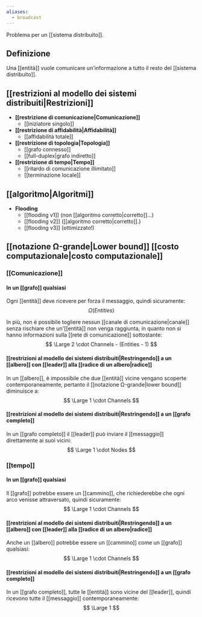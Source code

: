 ```yaml
---
aliases:
  - broadcast
---
```


Problema per un [[sistema distribuito]].

## Definizione

Una [[entità]] vuole comunicare un'informazione a tutto il resto del [[sistema distribuito]].

## [[restrizioni al modello dei sistemi distribuiti|Restrizioni]]

- **[[restrizione di comunicazione|Comunicazione]]**
	- [[iniziatore singolo]]
- **[[restrizione di affidabilità|Affidabilità]]**
	- [[affidabilità totale]]
- **[[restrizione di topologia|Topologia]]**
	- [[grafo connesso]]
	- [[full-duplex|grafo indiretto]]
- **[[restrizione di tempo|Tempo]]**
	- [[ritardo di comunicazione illimitato]]
	- [[terminazione locale]]

## [[algoritmo|Algoritmi]]

- **Flooding**
	- [[flooding v1]] (non [[algoritmo corretto|corretto]]...)
	- [[flooding v2]] ([[algoritmo corretto|corretto]].)
	- [[flooding v3]] (ottimizzato!)

## [[notazione Ω-grande|Lower bound]] [[costo computazionale|costo computazionale]]

### [[Comunicazione]]

#### In un [[grafo]] qualsiasi

Ogni [[entità]] deve ricevere per forza il messaggio, quindi sicuramente:
$$
\Omega(Entities)
$$

In più, non è possibile togliere nessun [[canale di comunicazione|canale]] senza rischiare che un'[[entità]] non venga raggiunta, in quanto non si hanno informazioni sulla [[rete di comunicazione]] sottostante:
$$
\Large 2 \cdot Channels - (Entities - 1)
$$

#### [[restrizioni al modello dei sistemi distribuiti|Restringendo]] a un [[albero]] con [[leader]] alla [[radice di un albero|radice]]

In un [[albero]], è impossibile che due [[entità]] vicine vengano scoperte contemporaneamente, pertanto il [[notazione Ω-grande|lower bound]] diminuisce a:
$$
\Large 1 \cdot Channels
$$

#### [[restrizioni al modello dei sistemi distribuiti|Restringendo]] a un [[grafo completo]]

In un [[grafo completo]] il [[leader]] può inviare il [[messaggio]] direttamente ai suoi vicini:
$$
\Large 1 \cdot Nodes
$$

### [[tempo]]

#### In un [[grafo]] qualsiasi

Il [[grafo]] potrebbe essere un [[cammino]], che richiederebbe che ogni arco venisse attraversato, quindi sicuramente:
$$
\Large 1 \cdot Channels
$$

#### [[restrizioni al modello dei sistemi distribuiti|Restringendo]] a un [[albero]] con [[leader]] alla [[radice di un albero|radice]]

Anche un [[albero]] potrebbe essere un [[cammino]] come un [[grafo]] qualsiasi:
$$
\Large 1 \cdot Channels
$$

#### [[restrizioni al modello dei sistemi distribuiti|Restringendo]] a un [[grafo completo]]

In un [[grafo completo]], tutte le [[entità]] sono vicine del [[leader]], quindi ricevono tutte il [[messaggio]] contemporaneamente:
$$
\Large 1
$$
